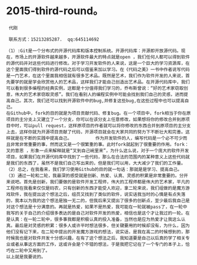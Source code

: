 # 2015-third-round。  
     代刚  
     
     联系方式：15213285287.  qq:645114692  
     
    （1）:Git是一个分布式的开源代码库和版本控制系统。开源代码库：开源即开放源代码。现在，市场上的开源软件越来越多，开源软件最大的特点就是open ，我们任何人都可以得到软件的源代码并对这些代码进行修改。对于学习开发软件的人来说，这是一个巨大的学习资源库，在这个里面我们得到软件的源代码之后可以借鉴来加以学习。在《代码之美》一书中作者说写代码是一门艺术，在这个里面我相信就有很多艺术品。既然是艺术，我们作为软件开发的人来说，首先要学的就是学会欣赏他人的艺术品，这样我们才能自己创造出艺术品。在开源代码库中，我们可以看到很多编程的经典实例，这都是十分值得我们学习的，乔布斯曾说：“好的艺术家窃取创意，伟大的艺术家窃取灵感”。我们在看别人的编程实例中可能会找到我们自己的灵感，进而提高自己。其次，我们还可以找到开源软件中的bug,并修复这些bug,在这些过程中也可以提高自己。   
    在Github中，fork的目的就是为项目贡献代码、修复bug。在一个项目中，fork相当于你在原项目的主分支上又建立了一个分支，你可以在该分支上任意修改，如果想将你的修改合并到原项目中时，可以pull request，这样原项目的作者就可以将你修改的东西合并到原项目的主分支上去，这样你就为开源项目贡献了代码，开源项目就会在大家共同的努力下不断壮大和完善。这样就是在不断的实践中提高自己。         作为开发软件的人，编写代码是一个必不可少而且非常非常重要的事，然而这又是一个很繁重的事。此时fork就起到了很重要的作用。fork：叉的意思 ，形象一点来解释就是“叉到自己碗里来”，为什么这么说，对于一个庞大的软件开发项目，如果我们在开源代码库中找到了一些代码，那么在合法的范围内的某种意义上这些代码就是我们的东西了，虽然不是我们自己写出来的，但是我们可以用，大大减少了我们的工作量。  
    （2）总之，在我看来，我们学习使用Github的目的就一句话：那就是是学习、提高自己。
    （3）通过一轮和二轮，我最深的感受就是创新、热爱、认真、灵感的积累是非常重要的。分开来说吧。首先是创新，我们要做的是软件开发工程师，伟大的工程师都是伟大的艺术家，平凡的工程师在我看来仅仅是码农，只有创新的东西才能受人欢迎，拿二轮来说，我们组做的是魔方游戏软件，我在提出这个想法之后，组员又找到了类似的软件，说实话我当时的心情是有点失落的，我本以为我的这个想法是独一无二的，但我后来又提出了很多的创新点，至少最后我自己是对这个想法是十分满意的。再就是热爱，如果不是热爱，我可能在一轮就被pass了，在一轮中我写的关于自己的介绍很多表达的是自己对软件开发的热爱，相信也是这个才让我过的一轮。在是认真：在一轮二轮中，很多事我都是积极认真的投入准备，当然也是应为热爱才让我这么认真。最后是对灵感的积累：很多人或许平时想法很多，但关键要用的时候却没有，为什么，因为他们没有记下来，在二轮中提出的开发魔方游戏的想法，说实话，是我在高二的时候想到的，那时候我也是对软件开发十分感兴趣，在有了这个想法之后，我知道要是自己以后真的学了相关专业或者从事这方面的工作，这或许会是个不错的想法，于是我把它记在了一个专门的本子上，恰巧在二轮中又用到了。  
    以上就是我要说的。
